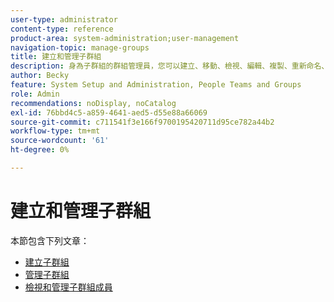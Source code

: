 ```yaml
---
user-type: administrator
content-type: reference
product-area: system-administration;user-management
navigation-topic: manage-groups
title: 建立和管理子群組
description: 身為子群組的群組管理員，您可以建立、移動、檢視、編輯、複製、重新命名、匯出及刪除子群組。 您也可以將子群組從父群組中移除，使其成為最上層群組。
author: Becky
feature: System Setup and Administration, People Teams and Groups
role: Admin
recommendations: noDisplay, noCatalog
exl-id: 76bbd4c5-a859-4641-aed5-d55e88a66069
source-git-commit: c711541f3e166f9700195420711d95ce782a44b2
workflow-type: tm+mt
source-wordcount: '61'
ht-degree: 0%

---
```


# 建立和管理子群組

本節包含下列文章：

* [建立子群組](../../../administration-and-setup/manage-groups/create-and-manage-subgroups/create-a-subgroup.md)
* [管理子群組](../../../administration-and-setup/manage-groups/create-and-manage-subgroups/manage-subgroups.md)
* [檢視和管理子群組成員](../../../administration-and-setup/manage-groups/create-and-manage-subgroups/view-and-manage-subgroup-members.md)

